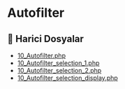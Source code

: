 # Autofilter

<!--Index-->

## 📂 Harici Dosyalar

- [10_Autofilter.php](./10_Autofilter.php)
- [10_Autofilter_selection_1.php](./10_Autofilter_selection_1.php)
- [10_Autofilter_selection_2.php](./10_Autofilter_selection_2.php)
- [10_Autofilter_selection_display.php](./10_Autofilter_selection_display.php)

<!--Index-->
